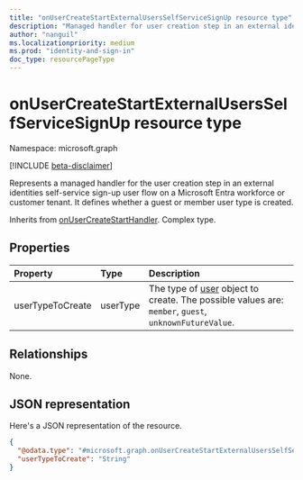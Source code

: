 ```yaml
---
title: "onUserCreateStartExternalUsersSelfServiceSignUp resource type"
description: "Managed handler for user creation step in an external identities self-service sign-up user flow."
author: "nanguil"
ms.localizationpriority: medium
ms.prod: "identity-and-sign-in"
doc_type: resourcePageType
---
```


# onUserCreateStartExternalUsersSelfServiceSignUp resource type

Namespace: microsoft.graph

[!INCLUDE [beta-disclaimer](../../includes/beta-disclaimer.md)]

Represents a managed handler for the user creation step in an external identities self-service sign-up user flow on a Microsoft Entra workforce or customer tenant. It defines whether a guest or member user type is created.

Inherits from [onUserCreateStartHandler](../resources/onusercreatestarthandler.md). Complex type.

## Properties

|Property|Type|Description|
|:---|:---|:---|
|userTypeToCreate|userType| The type of [user](user.md) object to create. The possible values are: `member`, `guest`, `unknownFutureValue`.|
<!--
|accessPackages|[authenticationAccessPackageConfiguration](../resources/authenticationaccesspackageconfiguration.md) collection|Optional. Defines the access package attached to the user flow - for which a request will be submitted. Applicable only to user flows configured in Azure AD workforce tenant.**SHOULD BE HIDDEN**|
|userTypeToCreate|userType|Defines the type of user created by this authentication flow. The possible values are: `member`, `guest`, `unknownFutureValue`.|
-->

## Relationships
None.

## JSON representation
Here's a JSON representation of the resource.
<!-- {
  "blockType": "resource",
  "@odata.type": "microsoft.graph.onUserCreateStartExternalUsersSelfServiceSignUp"
}
-->
``` json
{
  "@odata.type": "#microsoft.graph.onUserCreateStartExternalUsersSelfServiceSignUp",
  "userTypeToCreate": "String"
}
```
